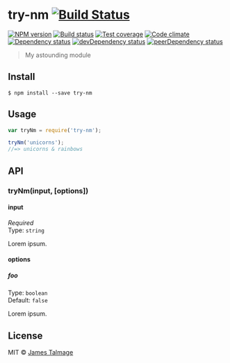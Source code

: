 # try-nm [![Build Status](https://travis-ci.org/jamestalmage/try-nm.svg?branch=master)](https://travis-ci.org/jamestalmage/try-nm)

[![NPM version][npm-image]][npm-link]
[![Build status][travis-image]][travis-link]
[![Test coverage][coverage-image]][coverage-link]
[![Code climate][climate-image]][climate-link]
[![Dependency status][deps-image]][deps-link]
[![devDependency status][devdeps-image]][devdeps-link]
[![peerDependency status][peerdeps-image]][peerdeps-link]

> My astounding module


## Install

```
$ npm install --save try-nm
```


## Usage

```js
var tryNm = require('try-nm');

tryNm('unicorns');
//=> unicorns & rainbows
```


## API

### tryNm(input, [options])

#### input

*Required*  
Type: `string`

Lorem ipsum.

#### options

##### foo

Type: `boolean`  
Default: `false`

Lorem ipsum.


## License

MIT © [James Talmage](http://github.com/jamestalmage)

[npm-image]: https://img.shields.io/npm/v/try-nm.svg?style=flat
[npm-link]: https://npmjs.org/package/try-nm
[travis-image]: https://img.shields.io/travis/james.talmage/try-nm.svg?style=flat
[travis-link]: https://travis-ci.org/james.talmage/try-nm
[coverage-image]: https://img.shields.io/coveralls/james.talmage/try-nm.svg?style=flat
[coverage-link]: https://coveralls.io/r/james.talmage/try-nm?branch=master
[climate-image]: https://img.shields.io/codeclimate/github/james.talmage/try-nm.svg?style=flat
[climate-link]: https://codeclimate.com/github/james.talmage/try-nm
[deps-image]: https://img.shields.io/david/james.talmage/try-nm.svg?style=flat
[deps-link]: https://david-dm.org/james.talmage/try-nm
[devdeps-image]: https://img.shields.io/david/dev/james.talmage/try-nm.svg?style=flat
[devdeps-link]: https://david-dm.org/james.talmage/try-nm#info=devDependencies
[peerdeps-image]: https://img.shields.io/david/peer/james.talmage/try-nm.svg?style=flat
[peerdeps-link]: https://david-dm.org/james.talmage/try-nm#info=peerDependencies
